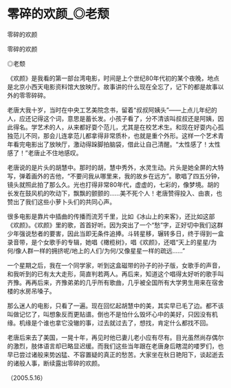 # 零碎的欢颜_◎老颓

零碎的欢颜

零碎的欢颜

◎老颓

《欢颜》是我看的第一部台湾电影，时间是上个世纪80年代初的某个夜晚，地点是北京小西天电影资料馆大放映厅。故事讲的什么现在全忘了，记下的都是故事以外的零零碎碎。

老唐大我十岁，当时在中央工艺美院念书，留着“叔叔阿姨头”——上点儿年纪的人，应还记得这个词，意思是蓄长发。小孩子看了，分不清该叫叔叔还是阿姨，因此得名。学艺术的人，从来都好耍个范儿，尤其是在校艺术生。和现在好耍内心孤独范儿不同，那会儿连拿范儿都拿得非常质朴，也就是重个外形。这样一个艺术青年看完电影出了放映厅，激动得跺脚拍脑袋，借此让自己清醒。“太性感了！太性感了！”老唐止不住地感叹。

老唐说的是片头的胡慧中。那时的胡，慧中秀外，水灵生动。片头是她全屏的大特写，弹着画外的吉他，“不要问我从哪里来，我的故乡在远方”。歌唱了四五分钟，镜头就照此拍了那么久。光也打得非常80年代，虚虚的，七彩的，像梦境。胡的长发在鼓风机的吹动下，飘飘的颤颤的……美不死个人！老唐赞得投入、由衷，也赞出了我们这些小萝卜头们的共同心声。

很多电影是靠片中插曲的传播而流芳千里，比如《冰山上的来客》，还比如这部《欢颜》。《欢颜》里的歌，首首好听。因为突出了一个“愁”字，正好切中我们这群少年强说愁者的要害，因此当即无条件追捧。斗转星移，辗转多日，终于得到一盒录音带，是个女歌手的专辑，她唱《橄榄树》，唱《欢颜》，还唱“天上的星星/为何/像人群一样的拥挤呢/地上的人们/为何/又像星星一样的疏远……”

一个星期之后，我在一个同学家，听到这盒磁带的孙子的孙子版，女歌手的声音，和我听到的已有太大走形，简直判若两人。再后来，知道这个唱得太好听的歌手叫齐豫。再再后来，齐豫弟弟的几乎所有歌曲，几乎被全国所有大学男生用来在宿舍楼的水房吊嗓子。

那么迷人的电影，只看了一遍。现在回忆起胡慧中的美，其实早已毛了边。都不该叫做记忆了，叫想象反而更贴谱。倒也不是怕什么毁坏心中的美好，只因没有机缘。机缘是个谁也拿它没辙的事，过去就过去了，想找，肯定什么都找不回。

老唐后来去了美国，一晃十年，再见时他已妻儿老小应有尽有。目光虽然尚存偶尔的激烈，肢体语言却已略显迟缓。而我们这些当年跟在老唐身后瞎混的喽罗们，也早已尝过诸般来势凶猛、不容置疑的真正的愁苦。大家坐在秋日艳阳下，谈起逝去的诸般人事，断续露出零碎的欢颜。

（2005.5.16）